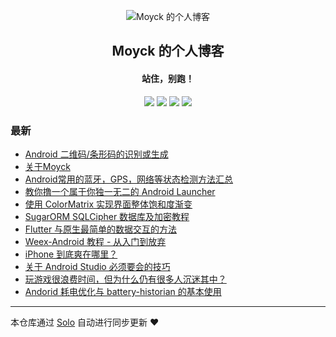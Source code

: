 <p align="center"><img alt="Moyck 的个人博客" src="https://static.b3log.org/images/brand/solo-32.png"></p><h2 align="center">
Moyck 的个人博客
</h2>

<h4 align="center">站住，别跑！</h4>
<p align="center"><a title="Moyck 的个人博客" target="_blank" href="https://github.com/Moyck/solo-blog"><img src="https://img.shields.io/github/last-commit/Moyck/solo-blog.svg?style=flat-square&color=FF9900"></a>
<a title="GitHub repo size in bytes" target="_blank" href="https://github.com/Moyck/solo-blog"><img src="https://img.shields.io/github/repo-size/Moyck/solo-blog.svg?style=flat-square"></a>
<a title="Solo Version" target="_blank" href="https://github.com/88250/solo/releases"><img src="https://img.shields.io/badge/solo-3.6.5-f1e05a.svg?style=flat-square&color=blueviolet"></a>
<a title="Hits" target="_blank" href="https://github.com/88250/hits"><img src="https://hits.b3log.org/Moyck/solo-blog.svg"></a></p>

### 最新

* [Android 二维码/条形码的识别或生成](http://www.moyck.com/articles/2019/11/29/1575025314278.html)
* [关于Moyck](http://www.moyck.com/articles/2019/11/29/1575013596580.html)
* [Android常用的蓝牙，GPS，网络等状态检测方法汇总](http://www.moyck.com/articles/2019/10/14/1571048467278.html)
* [教你撸一个属于你独一无二的 Android Launcher](http://www.moyck.com/articles/2019/10/14/1571047065361.html)
* [使用 ColorMatrix 实现界面整体饱和度渐变](http://www.moyck.com/articles/2019/10/14/1571047022198.html)
* [SugarORM SQLCipher 数据库及加密教程](http://www.moyck.com/articles/2019/10/14/1571046983926.html)
* [Flutter 与原生最简单的数据交互的方法](http://www.moyck.com/articles/2019/10/14/1571046949161.html)
* [Weex-Android 教程 - 从入门到放弃](http://www.moyck.com/articles/2019/10/14/1571046864979.html)
* [iPhone 到底爽在哪里？](http://www.moyck.com/articles/2019/10/14/1571046836009.html)
* [关于 Android Studio 必须要会的技巧](http://www.moyck.com/articles/2019/10/14/1571046791204.html)
* [玩游戏很浪费时间，但为什么仍有很多人沉迷其中？](http://www.moyck.com/articles/2019/10/14/1571046754914.html)
* [Andorid 耗电优化与 battery-historian 的基本使用](http://www.moyck.com/articles/2019/10/14/1571046711964.html)



---

本仓库通过 [Solo](https://github.com/88250/solo) 自动进行同步更新 ❤️ 